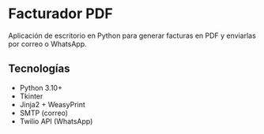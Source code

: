 # Facturador PDF

Aplicación de escritorio en Python para generar facturas en PDF y enviarlas por correo o WhatsApp.

## Tecnologías
- Python 3.10+
- Tkinter
- Jinja2 + WeasyPrint
- SMTP (correo)
- Twilio API (WhatsApp)
